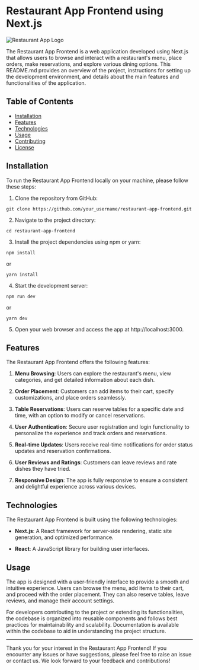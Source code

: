 # Restaurant App Frontend using Next.js

![Restaurant App Logo](./public/temporary/rest-img.jpeg)

The Restaurant App Frontend is a web application developed using Next.js that allows users to browse and interact with a restaurant's menu, place orders, make reservations, and explore various dining options. This README.md provides an overview of the project, instructions for setting up the development environment, and details about the main features and functionalities of the application.

## Table of Contents

- [Installation](#installation)
- [Features](#features)
- [Technologies](#technologies)
- [Usage](#usage)
- [Contributing](#contributing)
- [License](#license)

## Installation

To run the Restaurant App Frontend locally on your machine, please follow these steps:

1. Clone the repository from GitHub:

```
git clone https://github.com/your_username/restaurant-app-frontend.git
```

2. Navigate to the project directory:

```
cd restaurant-app-frontend
```

3. Install the project dependencies using npm or yarn:

```
npm install
```
or
```
yarn install
```

4. Start the development server:

```
npm run dev
```
or
```
yarn dev
```

5. Open your web browser and access the app at http://localhost:3000.

## Features

The Restaurant App Frontend offers the following features:

1. **Menu Browsing**: Users can explore the restaurant's menu, view categories, and get detailed information about each dish.

2. **Order Placement**: Customers can add items to their cart, specify customizations, and place orders seamlessly.

3. **Table Reservations**: Users can reserve tables for a specific date and time, with an option to modify or cancel reservations.

4. **User Authentication**: Secure user registration and login functionality to personalize the experience and track orders and reservations.

5. **Real-time Updates**: Users receive real-time notifications for order status updates and reservation confirmations.

6. **User Reviews and Ratings**: Customers can leave reviews and rate dishes they have tried.

7. **Responsive Design**: The app is fully responsive to ensure a consistent and delightful experience across various devices.

## Technologies

The Restaurant App Frontend is built using the following technologies:

- **Next.js**: A React framework for server-side rendering, static site generation, and optimized performance.

- **React**: A JavaScript library for building user interfaces.

## Usage

The app is designed with a user-friendly interface to provide a smooth and intuitive experience. Users can browse the menu, add items to their cart, and proceed with the order placement. They can also reserve tables, leave reviews, and manage their account settings.

For developers contributing to the project or extending its functionalities, the codebase is organized into reusable components and follows best practices for maintainability and scalability. Documentation is available within the codebase to aid in understanding the project structure.

---

Thank you for your interest in the Restaurant App Frontend! If you encounter any issues or have suggestions, please feel free to raise an issue or contact us. We look forward to your feedback and contributions!
